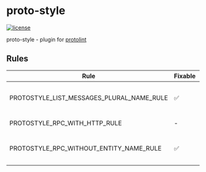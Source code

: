 # proto-style

[![license](http://img.shields.io/badge/license-MIT-red.svg?style=flat)](https://raw.githubusercontent.com/ci-space/proto-style/master/LICENSE)

proto-style - plugin for [protolint](https://github.com/yoheimuta/protolint)

## Rules

| Rule                                      | Fixable | Description                                        |
|-------------------------------------------|---------|----------------------------------------------------|
| PROTOSTYLE_LIST_MESSAGES_PLURAL_NAME_RULE | ✅       | List request/response must have plural entity name |
| PROTOSTYLE_RPC_WITH_HTTP_RULE             | -       | method must have http option                       |
| PROTOSTYLE_RPC_WITHOUT_ENTITY_NAME_RULE   | ✅       | method must not contain service/entity name        |
